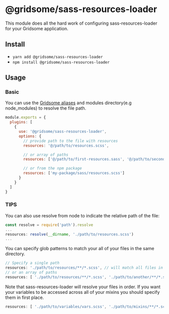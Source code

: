 # @gridsome/sass-resources-loader

This module does all the hard work of configuring sass-resources-loader for your Gridsome application.

## Install

- `yarn add @gridsome/sass-resources-loader`
- `npm install @gridsome/sass-resources-loader`

## Usage

### Basic

You can use the [Gridsome aliases](https://gridsome.org/docs/directory-structure/#aliases) and modules directory(e.g node_modules) to resolve the file path.

```js
module.exports = {
  plugins: [
    {
      use: '@gridsome/sass-resources-loader',
      options: {
        // provide path to the file with resources
        resources: '@/path/to/resources.scss',

        // or array of paths
        resources: ['@/path/to/first-resources.sass', '@/path/to/second-resources.scss'],

        // or from the npm package
        resources: ['my-package/sass/resources.scss']
      }
    }
  ]
}
```

### TIPS

You can also use resolve from node to indicate the relative path of the file:

```js
const resolve = require('path').resolve
...
resources: resolve(__dirname, './path/to/resources.scss')
...
```

You can specify glob patterns to match your all of your files in the same directory.

```js
// Specify a single path
resources: './path/to/resources/**/*.scss', // will match all files in folder and subdirectories
// or an array of paths
resources: [ './path/to/resources/**/*.scss', './path/to/another/**/*.scss' ]
```

Note that sass-resources-loader will resolve your files in order. If you want your variables to be accessed across all of your mixins you should specify them in first place.

```js
resources: [ './path/to/variables/vars.scss', './path/to/mixins/**/*.scss' ]
```
